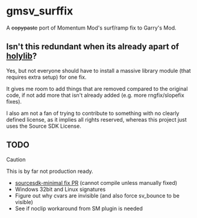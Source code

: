 # gmsv_surffix
A ~~copypaste~~ port of Momentum Mod's surf/ramp fix to Garry's Mod.

## Isn't this redundant when its already apart of [holylib](https://github.com/RaphaelIT7/gmod-holylib)?
Yes, but not everyone should have to install a massive library module (that requires extra setup) for one fix.

It gives me room to add things that are removed compared to the original code, if not add more that isn't already added
(e.g. more rngfix/slopefix fixes).

I also am not a fan of trying to contribute to something with no clearly defined license, as it implies all rights
reserved, whereas this project just uses the Source SDK License.

## TODO
> [!CAUTION]
> This is by far not production ready.

- [sourcesdk-minimal fix PR](https://github.com/danielga/sourcesdk-minimal/pull/49) (cannot compile unless manually fixed)
- Windows 32bit and Linux signatures
- Figure out why cvars are invisible (and also force sv_bounce to be visible)
- See if noclip workaround from SM plugin is needed
